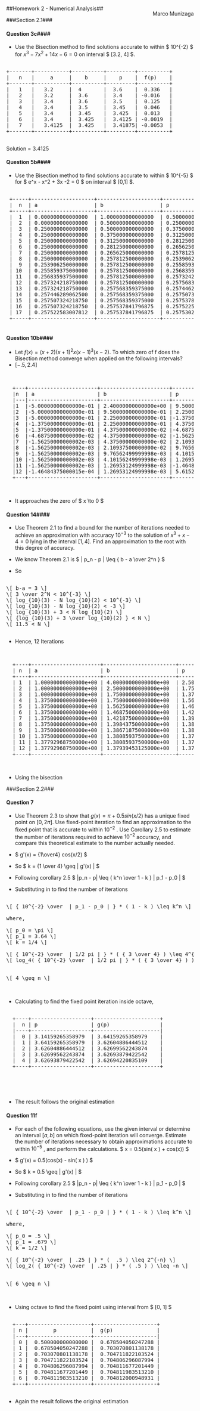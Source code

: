 
<script src='https://c328740.ssl.cf1.rackcdn.com/mathjax/latest/MathJax.js?config=TeX-AMS-MML_HTMLorMML'>
</script>

<pre>
<script>
MathJax.Hub.Config({
  tex2jax: {
    skipTags: ["script","noscript","style","textarea"]
    , inlineMath: [['$','$'], ['\\(','\\)']]
    , processEscapes: true
  }
});
</script>
</pre>

<p style='float:right'>Marco Munizaga</p>


                                              
##Homework 2 - Numerical Analysis##

###Section 2.1###

#### Question 3c####
* Use the Bisection method to find solutions accurate to within 
$ 10^{-2} $ for $x^3 − 7x^2 + 14x − 6 = 0$ on interval $ [3.2, 4] $.

<pre>

+-------+-----------+----------+---------+----------+
|   n   |     a     |    b     |    p    |  f(p)    |
+-------+-----------+----------+---------+----------+
|   1   |   3.2     |  4       |  3.6    |  0.336   |
|   2   |   3.2     |  3.6     |  3.4    | -0.016   |
|   3   |   3.4     |  3.6     |  3.5    |  0.125   |
|   4   |   3.4     |  3.5     |  3.45   |  0.046   |
|   5   |   3.4     |  3.45    |  3.425  |  0.013   |
|   6   |   3.4     |  3.425   |  3.4125 | -0.0019  |
|   7   |   3.4125  |  3.425   |  3.41875| -0.0053  |
+-------+-----------+----------+---------+----------+

</pre>

Solution = $3.4125$

#### Question 5b####
* Use the Bisection method to find solutions accurate to within 
$ 10^{-5} $ for $ e^x - x^2 + 3x -2 = 0 $ on interval $ [0,1] $.
<pre>

 +-----+--------------------+--------------------+-------------------+--------------------+
 |  n  | a                  | b                  | p                 |  f(p)              |
 +-----+--------------------+--------------------+-------------------+--------------------+
 |  1  | 0.000000000000000  | 1.000000000000000  | 0.500000000000000 |  0.898721270700128 |
 |  2  | 0.000000000000000  | 0.500000000000000  | 0.250000000000000 | -0.028474583312259 |
 |  3  | 0.250000000000000  | 0.500000000000000  | 0.375000000000000 |  0.439366414618201 |
 |  4  | 0.250000000000000  | 0.375000000000000  | 0.312500000000000 |  0.206681691173796 |
 |  5  | 0.250000000000000  | 0.312500000000000  | 0.281250000000000 |  0.089433196228866 |
 |  6  | 0.250000000000000  | 0.281250000000000  | 0.265625000000000 |  0.030564234142638 |
 |  7  | 0.250000000000000  | 0.265625000000000  | 0.257812500000000 |  0.001066367690123 |
 |  8  | 0.250000000000000  | 0.257812500000000  | 0.253906250000000 | -0.013698683712779 |
 |  9  | 0.253906250000000  | 0.257812500000000  | 0.255859375000000 | -0.006314806791194 |
 | 10  | 0.255859375000000  | 0.257812500000000  | 0.256835937500000 | -0.002623882347084 |
 | 11  | 0.256835937500000  | 0.257812500000000  | 0.257324218750000 | -0.000778673102879 |
 | 12  | 0.257324218750000  | 0.257812500000000  | 0.257568359375000 |  0.000143868340611 |
 | 13  | 0.257324218750000  | 0.257568359375000  | 0.257446289062500 | -0.000317397118211 |
 | 14  | 0.257446289062500  | 0.257568359375000  | 0.257507324218750 | -0.000086763073216 |
 | 15  | 0.257507324218750  | 0.257568359375000  | 0.257537841796875 |  0.000028552962575 |
 | 16  | 0.257507324218750  | 0.257537841796875  | 0.257522583007812 | -0.000029104973099 |
 | 17  | 0.257522583007812  | 0.257537841796875  | 0.257530212402344 | -0.000000275984707 |
 +-----+--------------------+--------------------+-------------------+--------------------+

</pre>


#### Question 10b####
* Let $f (x) = (x + 2)(x + 1)^2x(x − 1)^3(x − 2)$. To which zero of f does the Bisection method converge
when applied on the following intervals?  
* $[-.5, 2.4]$

<pre>


  +---+----------------------+----------------------+----------------------+-----------------------
  |n  | a                    | b                    | p                    | f(p)                 |    
  |---|----------------------+----------------------+----------------------+----------------------|
  |1  |-5.00000000000000e-01 | 2.40000000000000e+00 | 9.50000000000000e-01 | 1.39866644531250e-03 |
  |2  |-5.00000000000000e-01 | 9.50000000000000e-01 | 2.25000000000000e-01 | 6.20709190423737e-01 |
  |3  |-5.00000000000000e-01 | 2.25000000000000e-01 |-1.37500000000000e-01 |-5.99345883036756e-01 |
  |4  |-1.37500000000000e-01 | 2.25000000000000e-01 | 4.37500000000000e-02 | 1.66623979944232e-01 |
  |5  |-1.37500000000000e-01 | 4.37500000000000e-02 |-4.68750000000000e-02 |-1.95320060276227e-01 |
  |6  |-4.68750000000000e-02 | 4.37500000000000e-02 |-1.56250000000002e-03 |-6.25973123913645e-03 |
  |7  |-1.56250000000002e-03 | 4.37500000000000e-02 | 2.10937500000000e-02 | 8.25125508926222e-02 |
  |8  |-1.56250000000002e-03 | 2.10937500000000e-02 | 9.76562499999998e-03 | 3.86727307524836e-02 |
  |9  |-1.56250000000002e-03 | 9.76562499999998e-03 | 4.10156249999998e-03 | 1.63383402957921e-02 |
  |10 |-1.56250000000002e-03 | 4.10156249999998e-03 | 1.26953124999998e-03 | 5.07165976997800e-03 |
  |11 |-1.56250000000002e-03 | 1.26953124999998e-03 |-1.46484375000015e-04 |-5.86023302395471e-04 |
  |12 |-1.46484375000015e-04 | 1.26953124999998e-03 | 5.61523437499985e-04 | 2.24483092313323e-03 |
  +---+----------------------+----------------------+----------------------+----------------------+
                                                                                                  

</pre>                                               

* It approaches the zero of $ x \to 0 $ 



#### Question 14####





* Use Theorem 2.1 to find a bound for the number of iterations needed to achieve an approximation
with accuracy $10^{−3}$ to the solution of $x^3 + x − 4 = 0$ lying in the interval $[1, 4]$. Find an approximation
to the root with this degree of accuracy.  

* We know Theorem 2.1 is $ | p_n - p | \leq { b - a \over 2^n } $  

* So 

<pre>

\[ b-a = 3 \]
\[ 3 \over 2^N < 10^{-3} \]  
\[ log_{10}(3) - N log_{10}(2) < 10^{-3} \]  
\[ log_{10}(3) - N log_{10}(2) < -3 \]  
\[ log_{10}(3) + 3 < N log_{10}(2) \]  
\[ {log_{10}(3) + 3 \over log_{10}(2) } < N \]   
\[ 11.5 < N \]  

</pre>

* Hence, 12 Iterations

<pre> 

  +----+----------------------+-----------------------+----------------------+------------------------+
  | n  | a                    | b                     | p                    | f(p)                   |
  +----+----------------------+-----------------------+----------------------+------------------------+
  | 1  | 1.00000000000000e+00 | 4.00000000000000e+00  | 2.50000000000000e+00 |   1.41250000000000e+01 |
  | 2  | 1.00000000000000e+00 | 2.50000000000000e+00  | 1.75000000000000e+00 |   3.10937500000000e+00 |
  | 3  | 1.00000000000000e+00 | 1.75000000000000e+00  | 1.37500000000000e+00 |  -2.53906250000000e-02 |
  | 4  | 1.37500000000000e+00 | 1.75000000000000e+00  | 1.56250000000000e+00 |   1.37719726562500e+00 |
  | 5  | 1.37500000000000e+00 | 1.56250000000000e+00  | 1.46875000000000e+00 |   6.37176513671875e-01 |
  | 6  | 1.37500000000000e+00 | 1.46875000000000e+00  | 1.42187500000000e+00 |   2.96520233154297e-01 |
  | 7  | 1.37500000000000e+00 | 1.42187500000000e+00  | 1.39843750000000e+00 |   1.33260250091553e-01 |
  | 8  | 1.37500000000000e+00 | 1.39843750000000e+00  | 1.38671875000000e+00 |   5.33635020256042e-02 |
  | 9  | 1.37500000000000e+00 | 1.38671875000000e+00  | 1.38085937500000e+00 |   1.38442143797874e-02 |
  | 10 | 1.37500000000000e+00 | 1.38085937500000e+00  | 1.37792968750000e+00 |  -5.80868590623140e-03 |
  | 11 | 1.37792968750000e+00 | 1.38085937500000e+00  | 1.37939453125000e+00 |   4.00888465810567e-03 |
  | 12 | 1.37792968750000e+00 | 1.37939453125000e+00  | 1.37866210937500e+00 |  -9.02119340025820e-04 |
  +----+----------------------+-----------------------+----------------------+------------------------+
 

</pre>

* Using the bisection 

###Section 2.2###


#### Question 7 ####

* Use Theorem 2.3 to show that $g(x) = \pi + 0.5 sin(x/2)$ has a unique fixed point on $[0, 2\pi]$. Use
fixed-point iteration to find an approximation to the fixed point that is accurate to within $10^{-2}$ . Use
Corollary 2.5 to estimate the number of iterations required to achieve $10^{−2}$ accuracy, and compare
this theoretical estimate to the number actually needed.  

* $ g'(x) = {1\over4} cos(x/2) $  
* So $ k = {1 \over 4} \geq | g'(x) | $  

* Following corollary 2.5 $ |p_n - p| \leq { k^n \over 1 - k } | p_1 - p_0 | $  
 
* Substituting in to find the number of iterations  

<pre>

\[ { 10^{-2} \over  | p_1 - p_0 | } * ( 1 - k ) \leq k^n \]

where, 

\[ p_0 = \pi \]
\[ p_1 = 3.64 \]
\[ k = 1/4 \]

\[ { 10^{-2} \over  | 1/2 pi | } * ( { 3 \over 4} ) \leq 4^{-n} \]
\[ log_4( { 10^{-2} \over  | 1/2 pi | } * ( { 3 \over 4} ) ) \leq -n \]


\[ 4 \geq n \]


</pre>  


* Calculating to find the fixed point iteration inside octave, 

<pre>
 
  +----+-------------------+---------------------+
  |  n | p                 | g(p)                |
  |----+-------------------+---------------------|
  |  0 | 3.14159265358979  | 3.64159265358979    |
  |  1 | 3.64159265358979  | 3.62604886444512    |
  |  2 | 3.62604886444512  | 3.62699562243874    |
  |  3 | 3.62699562243874  | 3.62693879422542    |
  |  4 | 3.62693879422542  | 3.62694220835109    |
  +----+-------------------+---------------------+
 



</pre>  

* The result follows the original estimation

#### Question 11f ####
* For each of the following equations, use the given interval or determine an interval $[a, b]$ on which
fixed-point iteration will converge. Estimate the number of iterations necessary to obtain approximations
accurate to within $10^{−5}$ , and perform the calculations.  $ x = 0.5(sin( x ) + cos(x)) $  

* $ g'(x) = 0.5(cos(x) - sin( x ) ) $  
* So $ k = 0.5 \geq | g'(x) | $  

* Following corollary 2.5 $ |p_n - p| \leq { k^n \over 1 - k } | p_1 - p_0 | $  
 
* Substituting in to find the number of iterations  

<pre>

\[ { 10^{-2} \over  | p_1 - p_0 | } * ( 1 - k ) \leq k^n \]

where, 

\[ p_0 = .5 \]
\[ p_1 = .679 \]
\[ k = 1/2 \]

\[ { 10^{-2} \over  | .25 | } * (  .5 ) \leq 2^{-n} \]
\[ log_2( { 10^{-2} \over  | .25 | } * ( .5 ) ) \leq -n \]


\[ 6 \geq n \]


</pre>   


* Using octave to find the fixed point using interval from $ [0, 1] $

<pre>

  +---+--------------------+--------------------+
  | n |        p           |  g(p)              |
  |---+--------------------+--------------------|
  | 0 |  0.500000000000000 |  0.678504050247288 |
  | 1 |  0.678504050247288 |  0.703070801138178 |
  | 2 |  0.703070801138178 |  0.704711822103524 |
  | 3 |  0.704711822103524 |  0.704806296087994 |
  | 4 |  0.704806296087994 |  0.704811677201449 |
  | 5 |  0.704811677201449 |  0.704811983513210 |
  | 6 |  0.704811983513210 |  0.704812000948931 |
  +---+--------------------+--------------------+

</pre>   

* Again the result follows the original estimation


